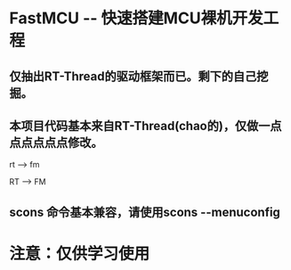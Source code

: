 # FastMCU -- 快速搭建MCU裸机开发工程

## 仅抽出RT-Thread的驱动框架而已。剩下的自己挖掘。

## 本项目代码基本来自RT-Thread(chao的)，仅做一点点点点点点修改。

rt --> fm

RT --> FM

## scons 命令基本兼容，请使用scons --menuconfig

# 注意：仅供学习使用
